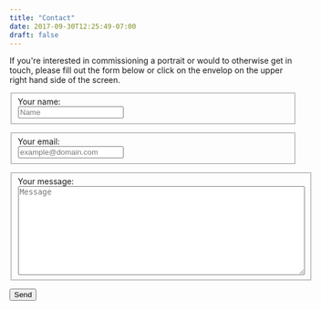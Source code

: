 ```yaml
---
title: "Contact"
date: 2017-09-30T12:25:49-07:00
draft: false
---
```

If you're interested in commissioning a portrait or would to otherwise get in touch, please fill out the form below or click on the envelop on the upper right hand side of the screen.
<br>
<form action="//formspree.io/logan.egbert@protonmail.com" method="POST">
    <fieldset class="contact-form">
        <label for="name">Your name:</label><br>
        <input type="text" name="name" placeholder="Name" required>
    </fieldset>
    <p></p>
    <fieldset>
        <label for="_replyto">Your email:</label><br>
        <input type="email" name="_replyto" placeholder="example@domain.com" required>
    </fieldset>
    <p></p>
    <fieldset>
        <label for="message">Your message:</label><br>
        <textarea name="message" rows="10" cols="60" placeholder="Message" required></textarea>
    </fieldset>
    <input class="hidden" type="text" name="_gotcha" style="display:none">
    <input class="hidden" type="hidden" name="_subject" value="Message via http://domain.com">
    <p></p>
    <input class="button submit" type="submit" value="Send">
</form>
